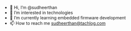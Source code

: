 - 👋 Hi, I’m @sudheerthan
- 👀 I’m interested in technologies
- 🌱 I’m currently learning embedded firmware development
- 📫 How to reach me sudheerthan@tachlog.com

<!---
sudheerthan1/sudheerthan1 is a ✨ special ✨ repository because its `README.md` (this file) appears on your GitHub profile.
You can click the Preview link to take a look at your changes.
--->
